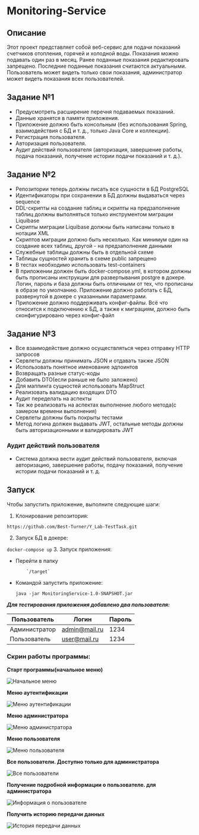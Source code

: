 # Monitoring-Service

## Описание

Этот проект представляет собой веб-сервис для подачи показаний счетчиков отопления, горячей и холодной воды. Показания
можно подавать один раз в месяц. Ранее поданные показания редактировать запрещено. Последние поданные показания
считаются актуальными. Пользователь может видеть только свои показания, администратор может видеть показания всех
пользователей.

## Задание №1

- Предусмотреть расширение перечня подаваемых показаний.
- Данные хранятся в памяти приложения.
- Приложение должно быть консольным (без использования Spring, взаимодействия с БД и т. д., только Java Core и
  коллекции).
- Регистрация пользователя.
- Авторизация пользователя.
- Аудит действий пользователя (авторизация, завершение работы, подача показаний, получение истории подачи показаний и т.
  д.).

## Задание №2

- Репозитории теперь должны писать все сущности в БД PostgreSQL
- Идентификаторы при сохранении в БД должны выдаваться через sequence
- DDL-скрипты на создание таблиц и скрипты на предзаполнение таблиц должны выполняться только инструментом миграции
  Liquibase
- Скрипты миграции Liquibase должны быть написаны только в нотации XML
- Скриптов миграции должно быть несколько. Как минимум один на создание всех таблиц, другой - на предзаполнение данными
- Служебные таблицы должны быть в отдельной схеме
- Таблицы сущностей хранить в схеме public запрещено
- В тестах необходимо использовать test-containers
- В приложении должен быть docker-compose.yml, в котором должны быть прописаны инструкции для развертывания postgre в
  докере. Логин, пароль и база должны быть отличными от тех, что прописаны в образе по умолчанию. Приложение должно
  работать с БД, развернутой в докере с указанными параметрами.
- Приложение должно поддерживать конфиг-файлы. Всё что относится к подключению к БД, а также к миграциям, должно быть
  сконфигурировано через конфиг-файл

## Задание №3
- Все взаимодействие должно осуществляться через отправку HTTP запросов
- Сервлеты должны принимать JSON и отдавать также JSON 
- Использовать понятное именование эдпоинтов
- Возвращать разные статус-коды
- Добавить DTO(если раньше не было заложено)
- Для маппинга сущностей использовать MapStruct
- Реализовать валидацию входящих DTO
- Аудит переделать на аспекты
- Так же реализовать на аспектах выполнение любого метода(с замером времени выполнения)
- Сервлеты должны быть покрыты тестами
- Метод логина должен выдавать JWT, остальные методы должны быть авторизационными и валидировать JWT

### Аудит действий пользователя

- Система должна вести аудит действий пользователя, включая авторизацию, завершение работы, подачу показаний, получение
  истории подачи показаний и т. д.

## Запуск

Чтобы запустить приложение, выполните следующие шаги:

1. Клонирование репозитория:

`https://github.com/Best-Turner/Y_Lab-TestTask.git`

2. Запуск БД в докере:

`docker-compose up`
3. Запуск приложения:
- Перейти в папку

          `/target`

-  Командой запустить приложение:

   `java -jar MonitoringService-1.0-SNAPSHOT.jar`

*___Для тестирования приложения добавлено два пользователя:___*

| Пользователь  | Логин | Пароль |
|---------------|-------|-----|
| Администратор |admin@mail.ru| 1234|
| Пользователь  |user@mail.ru| 1234 |




<h3>Скрин работы программы:</h3>

**Старт программы(начальное меню)**

![Начальное меню](images/Начальное%20меню.jpg)

**Меню аутентификации**

![Меню аутентификации](images/Меню%20аутентификации.jpg)

**Меню администратора**

![Меню администратора](images/Меню%20администратора.jpg)

**Меню пользователя**

![Меню пользователя](images/Меню%20пользователя.jpg)

**Все пользователи. Доступно только для администратора**

![Все пользователи](images/Получение%20всех%20пользователь(для%20администратора).jpg)

**Получение подробной информации о пользователе. для администратора**

![Информация о пользователе](images/Получение%20подробной%20информации%20о%20пользователе(для%20администратора).jpg)

**Получить историю передачи данных**

![История передачи данных](images/Получить%20историю%20передачи%20данных%20счетчика.jpg)